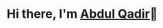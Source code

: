 
  <div align="center">
    <h1> Hi there, I'm <a href="http://0xnull007.tech">Abdul Qadir</a>👋</h1>
  </div>
